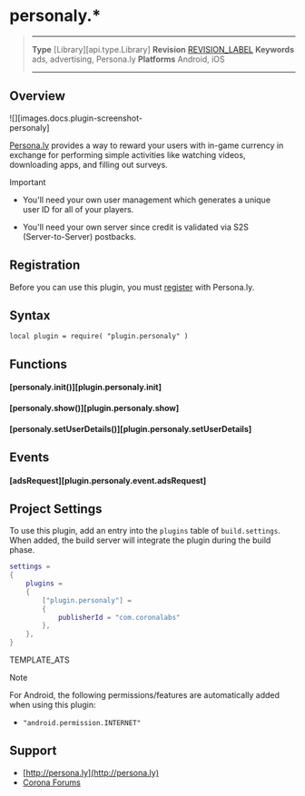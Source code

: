 
# personaly.*

> --------------------- ------------------------------------------------------------------------------------------
> __Type__              [Library][api.type.Library]
> __Revision__          [REVISION_LABEL](REVISION_URL)
> __Keywords__          ads, advertising, Persona.ly
> __Platforms__			Android, iOS
> --------------------- ------------------------------------------------------------------------------------------

## Overview

<div class="float-right" style="max-width: 240px; clear: both;">

![][images.docs.plugin-screenshot-personaly]

</div>

[Persona.ly](http://persona.ly) provides a way to reward your users with <nobr>in-game</nobr> currency in exchange for performing simple activities like watching videos, downloading apps, and filling out surveys.

<div class="guide-notebox-imp">
<div class="notebox-title-imp">Important</div>

* You'll need your own user management which generates a unique user&nbsp;ID for all of your players.  

* You'll need your own server since credit is validated via S2S <nobr>(Server-to-Server)</nobr> postbacks.

</div>


## Registration

Before you can use this plugin, you must [register](http://persona.ly) with Persona.ly.


## Syntax

	local plugin = require( "plugin.personaly" )


## Functions

#### [personaly.init()][plugin.personaly.init]

#### [personaly.show()][plugin.personaly.show]

#### [personaly.setUserDetails()][plugin.personaly.setUserDetails]


## Events

#### [adsRequest][plugin.personaly.event.adsRequest]


## Project Settings

To use this plugin, add an entry into the `plugins` table of `build.settings`. When added, the build server will integrate the plugin during the build phase.

``````lua
settings =
{
	plugins =
	{
		["plugin.personaly"] =
		{
			publisherId = "com.coronalabs"
		},
	},
}
``````

<!--- Include ATS "override" template block --->
TEMPLATE_ATS
<!--- --->

<div class="guide-notebox">
<div class="notebox-title">Note</div>

For Android, the following permissions/features are automatically added when using this plugin:

* `"android.permission.INTERNET"`

</div>  


## Support

* [http://persona.ly](http://persona.ly)
* [Corona Forums](http://forums.coronalabs.com/forum/545-monetization-in-app-purchases-ads-etc/)
